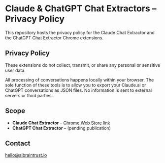 # Claude & ChatGPT Chat Extractors – Privacy Policy

This repository hosts the privacy policy for the Claude Chat Extractor and the ChatGPT Chat Extractor Chrome extensions.

## Privacy Policy

These extensions do not collect, transmit, or share any personal or sensitive user data.

All processing of conversations happens locally within your browser. The sole function of these tools is to allow you to export your Claude.ai or ChatGPT conversations as JSON files. No information is sent to external servers or third parties.

## Scope
- **Claude Chat Extractor** – [Chrome Web Store link](https://chrome.google.com/webstore/detail/epnnpfbdceakcclpkomigipckdkialme)  
- **ChatGPT Chat Extractor** – (pending publication)

## Contact
hello@aibraintrust.io
